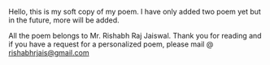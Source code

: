 Hello, this is my soft copy of my poem.
I have only added two poem yet but in the future, more will be added.

All the poem belongs to Mr. Rishabh Raj Jaiswal.
Thank you for reading and if you have a request for a personalized poem, please mail @ rishabhrjais@gmail.com
